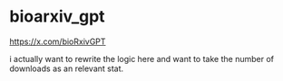 # bioarxiv_gpt

https://x.com/bioRxivGPT

i actually want to rewrite the logic here and want to take the number of downloads as an relevant stat.